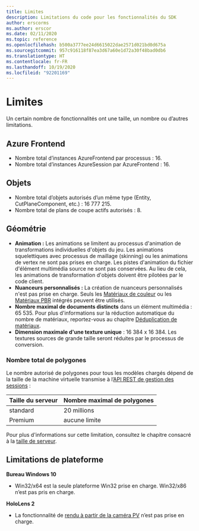 ```yaml
---
title: Limites
description: Limitations du code pour les fonctionnalités du SDK
author: erscorms
ms.author: erscor
ms.date: 02/11/2020
ms.topic: reference
ms.openlocfilehash: b500a3777ee24d6615022dae2571d021bd0d675a
ms.sourcegitcommit: 957c916118f87ea3d67a60e1d72a30f48bad0db6
ms.translationtype: HT
ms.contentlocale: fr-FR
ms.lasthandoff: 10/19/2020
ms.locfileid: "92201169"
---
```

# <a name="limitations"></a>Limites

Un certain nombre de fonctionnalités ont une taille, un nombre ou d’autres limitations.

## <a name="azure-frontend"></a>Azure Frontend

* Nombre total d’instances AzureFrontend par processus : 16.
* Nombre total d’instances AzureSession par AzureFrontend : 16.

## <a name="objects"></a>Objets

* Nombre total d’objets autorisés d’un même type (Entity, CutPlaneComponent, etc.) : 16 777 215.
* Nombre total de plans de coupe actifs autorisés : 8.

## <a name="geometry"></a>Géométrie

* **Animation :** Les animations se limitent au processus d'animation de transformations individuelles d'objets du jeu. Les animations squelettiques avec processus de maillage (skinning) ou les animations de vertex ne sont pas prises en charge. Les pistes d'animation du fichier d'élément multimédia source ne sont pas conservées. Au lieu de cela, les animations de transformation d'objets doivent être pilotées par le code client.
* **Nuanceurs personnalisés :** La création de nuanceurs personnalisés n'est pas prise en charge. Seuls les [Matériaux de couleur](../overview/features/color-materials.md) ou les [Matériaux PBR](../overview/features/pbr-materials.md) intégrés peuvent être utilisés.
* **Nombre maximal de documents distincts** dans un élément multimédia : 65 535. Pour plus d'informations sur la réduction automatique du nombre de matériaux, reportez-vous au chapitre [Déduplication de matériaux](../how-tos/conversion/configure-model-conversion.md#material-de-duplication).
* **Dimension maximale d'une texture unique** : 16 384 x 16 384. Les textures sources de grande taille seront réduites par le processus de conversion.

### <a name="overall-number-of-polygons"></a>Nombre total de polygones

Le nombre autorisé de polygones pour tous les modèles chargés dépend de la taille de la machine virtuelle transmise à l’[API REST de gestion des sessions](../how-tos/session-rest-api.md#create-a-session) :

| Taille du serveur | Nombre maximal de polygones |
|:--------|:------------------|
|standard| 20 millions |
|Premium| aucune limite |

Pour plus d'informations sur cette limitation, consultez le chapitre consacré à la [taille de serveur](../reference/vm-sizes.md).

## <a name="platform-limitations"></a>Limitations de plateforme

**Bureau Windows 10**

* Win32/x64 est la seule plateforme Win32 prise en charge. Win32/x86 n’est pas pris en charge.

**HoloLens 2**

* La fonctionnalité de [rendu à partir de la caméra PV](/windows/mixed-reality/mixed-reality-capture-for-developers#render-from-the-pv-camera-opt-in) n’est pas prise en charge.